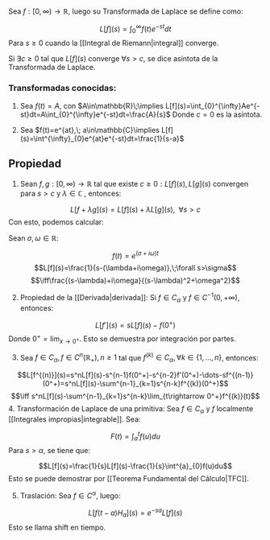 
Sea $f:[0,\infty)\rightarrow\mathbb{R}$, luego su Transformada de Laplace se define como: 

$$L[f](s)=\int^{\infty}_{0}f(t)e^{-st}dt$$ 
Para $s\geq 0$ cuando la [[Integral de Riemann|integral]] converge. 

Si $\exists c\geq 0$ tal que $L[f](s)$ converge $\forall s>c$, se dice asíntota de la Transformada de Laplace. 

### Transformadas conocidas: 

1. Sea $f(t)=A$, con $A\in\mathbb{R}\;\implies L[f](s)=\int_{0}^{\infty}Ae^{-st}dt=A\int_{0}^{\infty}e^{-st}dt=\frac{A}{s}$
Donde $c=0$ es la asíntota. 

2. Sea $f(t)=e^{at},\; a\in\mathbb{C}\implies L[f](s)=\int^{\infty}_{0}e^{at}e^{-st}dt=\frac{1}{s-a}$


## Propiedad 

1. Sean $f,g:[0,\infty)\rightarrow\mathbb{R}$ tal que existe $c\geq 0: L[f](s),L[g](s)$ convergen para $s>c$ y $\lambda\in\mathbb{C}$ , entonces: 

$$L[f+\lambda g](s)=L[f](s)+\lambda L[g](s),\;\;\forall s>c$$ 
Con esto, podemos calcular: 

Sean $\sigma,\omega\in\mathbb{R}$: 

$$f(t)=e^{(\sigma + i\omega)t}$$ $$L[f](s)=\frac{1}{s-(\lambda+i\omega)},\;\forall s>\sigma$$ 
$$\iff\frac{(s-\lambda)+i\omega}{(s-\lambda)^2+\omega^2}$$ 

2. Propiedad de la [[Derivada|derivada]]: Si $f\in C_{\alpha}$  y $f\in C^{-1}(0,+\infty)$, entonces: 

$$L[f'](s)=sL[f](s)-f(0^+)$$ 
Donde $0^+=\lim_{x\rightarrow 0^+}$. Esto se demuestra por integración por partes. 

3. Sea $f\in C_\alpha, f\in C^n(\mathbb{R}_+), n\geq 1$ tal que $f^{(k)}\in C_\alpha, \forall k\in\lbrace 1,\dots,n\rbrace$, entonces: 

$$L[f^{(n)}](s)=s^nL[f](s)-s^{n-1}f(0^+)-s^{n-2}f'(0^+)-\dots-sf^{(n-1)}(0^+)=s^nL[f](s)-\sum^{n-1}_{k=1}s^{n-k}f^{(k)}(0^+)$$ $$\iff s^nL[f](s)-\sum^{n-1}_{k=1}s^{n-k}\lim_{t\rightarrow 0^+}f^{(k)}(t)$$ 
4. Transformación de Laplace de una primitiva: Sea $f\in C_\alpha$ y $f$ localmente [[Integrales impropias|integrable]]. Sea: 

$$F(t)=\int^{t}_{a}f(u)du$$ 
Para $s>\alpha$, se tiene que: 

$$L[f](s)=\frac{1}{s}L[f](s)-\frac{1}{s}\int^{a}_{0}f(u)du$$ 
Esto se puede demostrar por [[Teorema Fundamental del Cálculo|TFC]]. 

5. Traslación: Sea $f\in C^\alpha$, luego: 

$$L[f(t-a)H_a](s)=e^{-sa}L[f](s)$$ 
Esto se llama shift en tiempo. 